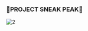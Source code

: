 ### 🚨PROJECT SNEAK PEAK🚨

![2](https://github.com/user-attachments/assets/19fd5bfd-95fc-4e28-b167-fbd7266aa77f)
